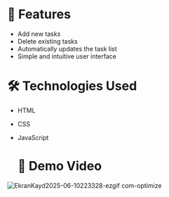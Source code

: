 # 🚀 Features
- Add new tasks
- Delete existing tasks
- Automatically updates the task list
- Simple and intuitive user interface

# 🛠️ Technologies Used
- HTML
- CSS
- JavaScript 
  
  
  # 🎥 Demo Video
![EkranKayd2025-06-10223328-ezgif com-optimize](https://github.com/user-attachments/assets/779b394a-9a40-4113-910f-d1599b29978c)
